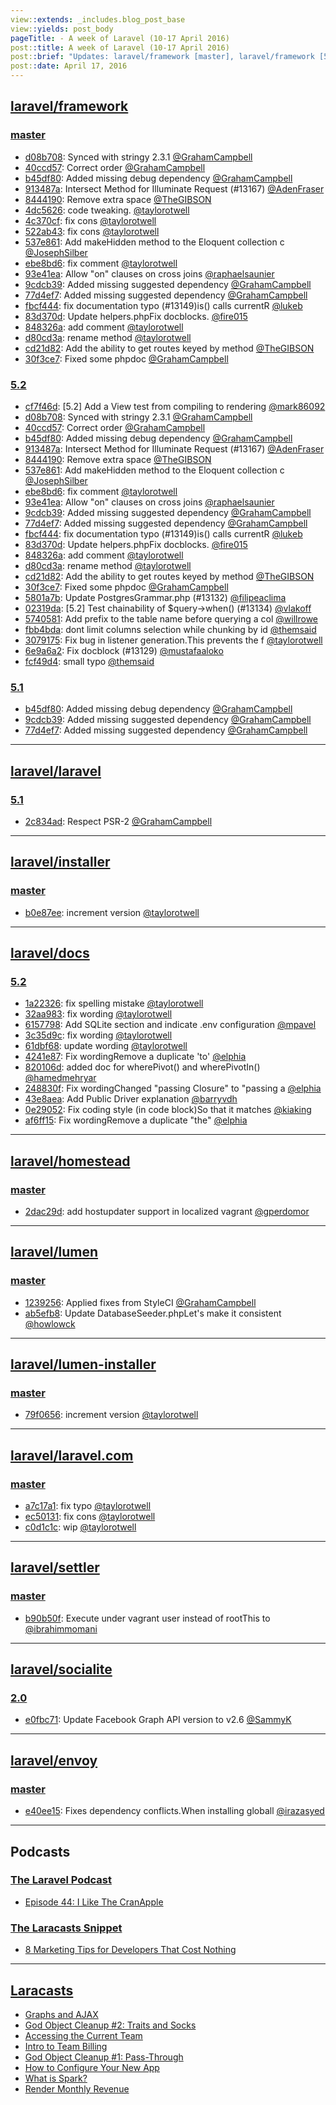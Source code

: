 ```yaml
---
view::extends: _includes.blog_post_base
view::yields: post_body
pageTitle: - A week of Laravel (10-17 April 2016)
post::title: A week of Laravel (10-17 April 2016)
post::brief: "Updates: laravel/framework [master], laravel/framework [5.2], laravel/framework [5.1], laravel/laravel [5.1], laravel/installer [master], laravel/docs [5.2], laravel/homestead [master], laravel/lumen [master], laravel/lumen-installer [master], laravel/laravel.com [master], laravel/settler [master], laravel/socialite [2.0], laravel/envoy [master], Podcasts: The Laravel Podcast, The Laracasts Snippet, Laracasts"
post::date: April 17, 2016
---
```


## [laravel/framework](https://github.com/laravel/framework)

### [master](https://github.com/laravel/framework/compare/master@{2016-04-10}...master@{2016-04-17})
- [d08b708](https://github.com/laravel/framework/commit/d08b70838e39ae1f558b435ab4e21f3321dd39c8): Synced with stringy 2.3.1 [@GrahamCampbell](https://github.com/GrahamCampbell)
- [40ccd57](https://github.com/laravel/framework/commit/40ccd57d151a73f06bbf9d1ba19e355f9062628c): Correct order [@GrahamCampbell](https://github.com/GrahamCampbell)
- [b45df80](https://github.com/laravel/framework/commit/b45df80eca0d6cbe9e78600b2db31a03f3fe8fb5): Added missing debug dependency [@GrahamCampbell](https://github.com/GrahamCampbell)
- [913487a](https://github.com/laravel/framework/commit/913487a021365f07447d2ff8cfba22c88c393076): Intersect Method for Illuminate Request (#13167) [@AdenFraser](https://github.com/AdenFraser)
- [8444190](https://github.com/laravel/framework/commit/8444190a742d7d77818f3938b214a95a4585ea35): Remove extra space [@TheGIBSON](https://github.com/TheGIBSON)
- [4dc5626](https://github.com/laravel/framework/commit/4dc56266c4b8a95976bef7f6c37bb3dce7a6b06d): code tweaking. [@taylorotwell](https://github.com/taylorotwell)
- [4c370cf](https://github.com/laravel/framework/commit/4c370cf6f9dd288751799dbc32b6fc67b11e02b3): fix cons [@taylorotwell](https://github.com/taylorotwell)
- [522ab43](https://github.com/laravel/framework/commit/522ab43872f3f5c107e5a7114f9476084498ff60): fix cons [@taylorotwell](https://github.com/taylorotwell)
- [537e861](https://github.com/laravel/framework/commit/537e8613d806a6aaae93d5f2735bd2842d984f03): Add makeHidden method to the Eloquent collection c [@JosephSilber](https://github.com/JosephSilber)
- [ebe8bd6](https://github.com/laravel/framework/commit/ebe8bd68a597540769b3fe4111e626575be59ebe): fix comment [@taylorotwell](https://github.com/taylorotwell)
- [93e41ea](https://github.com/laravel/framework/commit/93e41eabaf6dd7e5c7ec90ca5e4b1f7e4da50553): Allow "on" clauses on cross joins [@raphaelsaunier](https://github.com/raphaelsaunier)
- [9cdcb39](https://github.com/laravel/framework/commit/9cdcb39ced461e34a94bcf6cd00dd8d26c3d3b65): Added missing suggested dependency [@GrahamCampbell](https://github.com/GrahamCampbell)
- [77d4ef7](https://github.com/laravel/framework/commit/77d4ef79f3ccea95f00702db031e432a518d6200): Added missing suggested dependency [@GrahamCampbell](https://github.com/GrahamCampbell)
- [fbcf444](https://github.com/laravel/framework/commit/fbcf44403bfa651e4e624922411c6339399c30bf): fix documentation typo (#13149)is() calls currentR [@lukeb](https://github.com/lukeb)
- [83d370d](https://github.com/laravel/framework/commit/83d370d742d0d18f976ac8aadf67874acfdf9bca): Update helpers.phpFix docblocks. [@fire015](https://github.com/fire015)
- [848326a](https://github.com/laravel/framework/commit/848326aa6cdb286e71595d1a8686c12bfecf1fa9): add comment [@taylorotwell](https://github.com/taylorotwell)
- [d80cd3a](https://github.com/laravel/framework/commit/d80cd3a13b4e5d8e8b21d7ee89781144ead10054): rename method [@taylorotwell](https://github.com/taylorotwell)
- [cd21d82](https://github.com/laravel/framework/commit/cd21d824846ad8be983ca97a7a627df993bbacf6): Add the ability to get routes keyed by method [@TheGIBSON](https://github.com/TheGIBSON)
- [30f3ce7](https://github.com/laravel/framework/commit/30f3ce73ae9c4d2fcaf7da1d2447375694d97852): Fixed some phpdoc [@GrahamCampbell](https://github.com/GrahamCampbell)


### [5.2](https://github.com/laravel/framework/compare/5.2@{2016-04-10}...5.2@{2016-04-17})
- [cf7f46d](https://github.com/laravel/framework/commit/cf7f46db94a9203c6880505366262df99c846107): [5.2] Add a View test from compiling to rendering  [@mark86092](https://github.com/mark86092)
- [d08b708](https://github.com/laravel/framework/commit/d08b70838e39ae1f558b435ab4e21f3321dd39c8): Synced with stringy 2.3.1 [@GrahamCampbell](https://github.com/GrahamCampbell)
- [40ccd57](https://github.com/laravel/framework/commit/40ccd57d151a73f06bbf9d1ba19e355f9062628c): Correct order [@GrahamCampbell](https://github.com/GrahamCampbell)
- [b45df80](https://github.com/laravel/framework/commit/b45df80eca0d6cbe9e78600b2db31a03f3fe8fb5): Added missing debug dependency [@GrahamCampbell](https://github.com/GrahamCampbell)
- [913487a](https://github.com/laravel/framework/commit/913487a021365f07447d2ff8cfba22c88c393076): Intersect Method for Illuminate Request (#13167) [@AdenFraser](https://github.com/AdenFraser)
- [8444190](https://github.com/laravel/framework/commit/8444190a742d7d77818f3938b214a95a4585ea35): Remove extra space [@TheGIBSON](https://github.com/TheGIBSON)
- [537e861](https://github.com/laravel/framework/commit/537e8613d806a6aaae93d5f2735bd2842d984f03): Add makeHidden method to the Eloquent collection c [@JosephSilber](https://github.com/JosephSilber)
- [ebe8bd6](https://github.com/laravel/framework/commit/ebe8bd68a597540769b3fe4111e626575be59ebe): fix comment [@taylorotwell](https://github.com/taylorotwell)
- [93e41ea](https://github.com/laravel/framework/commit/93e41eabaf6dd7e5c7ec90ca5e4b1f7e4da50553): Allow "on" clauses on cross joins [@raphaelsaunier](https://github.com/raphaelsaunier)
- [9cdcb39](https://github.com/laravel/framework/commit/9cdcb39ced461e34a94bcf6cd00dd8d26c3d3b65): Added missing suggested dependency [@GrahamCampbell](https://github.com/GrahamCampbell)
- [77d4ef7](https://github.com/laravel/framework/commit/77d4ef79f3ccea95f00702db031e432a518d6200): Added missing suggested dependency [@GrahamCampbell](https://github.com/GrahamCampbell)
- [fbcf444](https://github.com/laravel/framework/commit/fbcf44403bfa651e4e624922411c6339399c30bf): fix documentation typo (#13149)is() calls currentR [@lukeb](https://github.com/lukeb)
- [83d370d](https://github.com/laravel/framework/commit/83d370d742d0d18f976ac8aadf67874acfdf9bca): Update helpers.phpFix docblocks. [@fire015](https://github.com/fire015)
- [848326a](https://github.com/laravel/framework/commit/848326aa6cdb286e71595d1a8686c12bfecf1fa9): add comment [@taylorotwell](https://github.com/taylorotwell)
- [d80cd3a](https://github.com/laravel/framework/commit/d80cd3a13b4e5d8e8b21d7ee89781144ead10054): rename method [@taylorotwell](https://github.com/taylorotwell)
- [cd21d82](https://github.com/laravel/framework/commit/cd21d824846ad8be983ca97a7a627df993bbacf6): Add the ability to get routes keyed by method [@TheGIBSON](https://github.com/TheGIBSON)
- [30f3ce7](https://github.com/laravel/framework/commit/30f3ce73ae9c4d2fcaf7da1d2447375694d97852): Fixed some phpdoc [@GrahamCampbell](https://github.com/GrahamCampbell)
- [5801a7b](https://github.com/laravel/framework/commit/5801a7b9ddb17611aff9153a6324c12cd2f8ad0c): Update PostgresGrammar.php (#13132) [@filipeaclima](https://github.com/filipeaclima)
- [02319da](https://github.com/laravel/framework/commit/02319dacb670c74ab13e09f44f7fc95ad1f617d0): [5.2] Test chainability of $query->when() (#13134) [@vlakoff](https://github.com/vlakoff)
- [5740581](https://github.com/laravel/framework/commit/57405810e2470832003cc6409a6940ddffa925a1): Add prefix to the table name before querying a col [@willrowe](https://github.com/willrowe)
- [fbb4bda](https://github.com/laravel/framework/commit/fbb4bda9639461a7533eb811b88b961804c167be): dont limit columns selection while chunking by id  [@themsaid](https://github.com/themsaid)
- [3079175](https://github.com/laravel/framework/commit/307917505bbc1ef9f8e3b9442c92bbbf79cafa45): Fix bug in listener generation.This prevents the f [@taylorotwell](https://github.com/taylorotwell)
- [6e9a6a2](https://github.com/laravel/framework/commit/6e9a6a250bdae4f4c84877eb90f59afcc6359379): Fix docblock (#13129) [@mustafaaloko](https://github.com/mustafaaloko)
- [fcf49d4](https://github.com/laravel/framework/commit/fcf49d427c59de237c2e71190d8a235efe656eee): small typo [@themsaid](https://github.com/themsaid)


### [5.1](https://github.com/laravel/framework/compare/5.1@{2016-04-10}...5.1@{2016-04-17})
- [b45df80](https://github.com/laravel/framework/commit/b45df80eca0d6cbe9e78600b2db31a03f3fe8fb5): Added missing debug dependency [@GrahamCampbell](https://github.com/GrahamCampbell)
- [9cdcb39](https://github.com/laravel/framework/commit/9cdcb39ced461e34a94bcf6cd00dd8d26c3d3b65): Added missing suggested dependency [@GrahamCampbell](https://github.com/GrahamCampbell)
- [77d4ef7](https://github.com/laravel/framework/commit/77d4ef79f3ccea95f00702db031e432a518d6200): Added missing suggested dependency [@GrahamCampbell](https://github.com/GrahamCampbell)


___

## [laravel/laravel](https://github.com/laravel/laravel)

### [5.1](https://github.com/laravel/laravel/compare/5.1@{2016-04-10}...5.1@{2016-04-17})
- [2c834ad](https://github.com/laravel/laravel/commit/2c834ad59c63535ea6e22c659ede67c0ddce1874): Respect PSR-2 [@GrahamCampbell](https://github.com/GrahamCampbell)


___

## [laravel/installer](https://github.com/laravel/installer)

### [master](https://github.com/laravel/installer/compare/master@{2016-04-10}...master@{2016-04-17})
- [b0e87ee](https://github.com/laravel/installer/commit/b0e87ee601bdd1132da42054d9462b9546ba5882): increment version [@taylorotwell](https://github.com/taylorotwell)


___

## [laravel/docs](https://github.com/laravel/docs)

### [5.2](https://github.com/laravel/docs/compare/5.2@{2016-04-10}...5.2@{2016-04-17})
- [1a22326](https://github.com/laravel/docs/commit/1a223262769129ea94299c673d05911b14183030): fix spelling mistake [@taylorotwell](https://github.com/taylorotwell)
- [32aa983](https://github.com/laravel/docs/commit/32aa98333744e0506cb2dfdf85a73d35ecb5e79e): fix wording [@taylorotwell](https://github.com/taylorotwell)
- [6157798](https://github.com/laravel/docs/commit/6157798c952ae1d7d7d57f15dc796908b5150eda): Add SQLite section and indicate .env configuration [@mpavel](https://github.com/mpavel)
- [3c35d9c](https://github.com/laravel/docs/commit/3c35d9c7d5d91e190d57c9cbda50207d8ba95cb1): fix wording [@taylorotwell](https://github.com/taylorotwell)
- [61dbf68](https://github.com/laravel/docs/commit/61dbf68eea758d922a0441c3132550c85f3379f4): update wording [@taylorotwell](https://github.com/taylorotwell)
- [4241e87](https://github.com/laravel/docs/commit/4241e87d97502fbd6b3e13d0fa866b9a31d40e9f): Fix wordingRemove a duplicate 'to' [@elphia](https://github.com/elphia)
- [820106d](https://github.com/laravel/docs/commit/820106df66319d832ab946891bc3c06ddd3bc266): added doc for wherePivot() and wherePivotIn() [@hamedmehryar](https://github.com/hamedmehryar)
- [248830f](https://github.com/laravel/docs/commit/248830f26436db4cf958c8c5a5ba775c29e19c54): Fix wordingChanged "passing Closure" to "passing a [@elphia](https://github.com/elphia)
- [43e8aea](https://github.com/laravel/docs/commit/43e8aea4234340c084f619bd0b2b917889026857): Add Public Driver explanation [@barryvdh](https://github.com/barryvdh)
- [0e29052](https://github.com/laravel/docs/commit/0e2905269f37374eecd1f1e028614afcfdb6553e): Fix coding style (in code block)So that it matches [@kiaking](https://github.com/kiaking)
- [af6ff15](https://github.com/laravel/docs/commit/af6ff15efccbd79d6653bc7f8621fa26361c425b): Fix wordingRemove a duplicate "the" [@elphia](https://github.com/elphia)


___

## [laravel/homestead](https://github.com/laravel/homestead)

### [master](https://github.com/laravel/homestead/compare/master@{2016-04-10}...master@{2016-04-17})
- [2dac29d](https://github.com/laravel/homestead/commit/2dac29d8bab4792add96a3e249adec70e7b764ec): add hostupdater support in localized vagrant [@gperdomor](https://github.com/gperdomor)


___

## [laravel/lumen](https://github.com/laravel/lumen)

### [master](https://github.com/laravel/lumen/compare/master@{2016-04-10}...master@{2016-04-17})
- [1239256](https://github.com/laravel/lumen/commit/1239256de8ec6d37a8df3471aa1f8cc46b27a456): Applied fixes from StyleCI [@GrahamCampbell](https://github.com/GrahamCampbell)
- [ab5efb8](https://github.com/laravel/lumen/commit/ab5efb847e05a508070c83de617492c0d9ff9b55): Update DatabaseSeeder.phpLet's make it consistent  [@howlowck](https://github.com/howlowck)


___

## [laravel/lumen-installer](https://github.com/laravel/lumen-installer)

### [master](https://github.com/laravel/lumen-installer/compare/master@{2016-04-10}...master@{2016-04-17})
- [79f0656](https://github.com/laravel/lumen-installer/commit/79f0656b2499744eac82f662caf091a210340705): increment version [@taylorotwell](https://github.com/taylorotwell)


___

## [laravel/laravel.com](https://github.com/laravel/laravel.com)

### [master](https://github.com/laravel/laravel.com/compare/master@{2016-04-10}...master@{2016-04-17})
- [a7c17a1](https://github.com/laravel/laravel.com/commit/a7c17a148f1f05f7ee9ebdb5ad6930eee0b2b12c): fix typo [@taylorotwell](https://github.com/taylorotwell)
- [ec50131](https://github.com/laravel/laravel.com/commit/ec50131ff07caed88716b6a1aeef8a0341795382): fix cons [@taylorotwell](https://github.com/taylorotwell)
- [c0d1c1c](https://github.com/laravel/laravel.com/commit/c0d1c1cc5252bc6427cf044df991c6417bc103e4): wip [@taylorotwell](https://github.com/taylorotwell)


___

## [laravel/settler](https://github.com/laravel/settler)

### [master](https://github.com/laravel/settler/compare/master@{2016-04-10}...master@{2016-04-17})
- [b90b50f](https://github.com/laravel/settler/commit/b90b50f4e1fa13a3d0c9fd849dac29de5fa3b343): Execute under vagrant user instead of rootThis to  [@ibrahimmomani](https://github.com/ibrahimmomani)


___

## [laravel/socialite](https://github.com/laravel/socialite)

### [2.0](https://github.com/laravel/socialite/compare/2.0@{2016-04-10}...2.0@{2016-04-17})
- [e0fbc71](https://github.com/laravel/socialite/commit/e0fbc71969b6fdb9ca20199104f2d986a53505b8): Update Facebook Graph API version to v2.6 [@SammyK](https://github.com/SammyK)


___

## [laravel/envoy](https://github.com/laravel/envoy)

### [master](https://github.com/laravel/envoy/compare/master@{2016-04-10}...master@{2016-04-17})
- [e40ee15](https://github.com/laravel/envoy/commit/e40ee1519a32b90fbcc7a823c42da11f257b632c): Fixes dependency conflicts.When installing globall [@irazasyed](https://github.com/irazasyed)


___

## Podcasts

### [The Laravel Podcast](http://laravel.com)
- [Episode 44: I Like The CranApple](http://www.laravelpodcast.com/episodes/35051-episode-44-i-like-the-cranapple)

### [The Laracasts Snippet](http://laracasts.audio)
- [8 Marketing Tips for Developers That Cost Nothing](http://laracasts.simplecast.fm/21)


___

## [Laracasts](https://laracasts.com)
- [Graphs and AJAX](https://laracasts.com/series/charting-and-you/episodes/7)
- [God Object Cleanup #2: Traits and Socks ](https://laracasts.com/series/whip-monstrous-code-into-shape/episodes/5)
- [Accessing the Current Team](https://laracasts.com/series/laravel-spark/episodes/4)
- [Intro to Team Billing](https://laracasts.com/series/laravel-spark/episodes/3)
- [God Object Cleanup #1: Pass-Through](https://laracasts.com/series/whip-monstrous-code-into-shape/episodes/4)
- [How to Configure Your New App](https://laracasts.com/series/laravel-spark/episodes/2)
- [What is Spark?](https://laracasts.com/series/laravel-spark/episodes/1)
- [Render Monthly Revenue](https://laracasts.com/series/charting-and-you/episodes/6)

